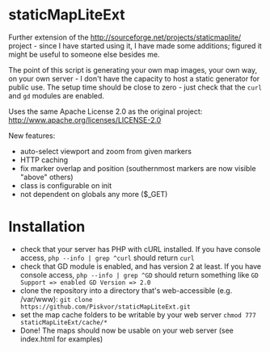 staticMapLiteExt
================

Further extension of the http://sourceforge.net/projects/staticmaplite/ project - since I have started using it, I have made some additions; figured it might be useful to someone else besides me.

The point of this script is generating your own map images, your own way, on your own server - I don't have the capacity to host a static generator for public use. The setup time should be close to zero - just check that the `curl` and `gd` modules are enabled.

Uses the same Apache License 2.0 as the original project: http://www.apache.org/licenses/LICENSE-2.0

New features:

- auto-select viewport and zoom from given markers
- HTTP caching
- fix marker overlap and position (southernmost markers are now visible "above" others)
- class is configurable on init
- not dependent on globals any more ($_GET)

Installation
============

- check that your server has PHP with cURL installed. If you have console access, `php --info | grep ^curl` should return `curl`
- check that GD module is enabled, and has version 2 at least. If you have console access, `php --info | grep ^GD` should return something like `GD Support => enabled GD Version => 2.0`
- clone the repository into a directory that's web-accessible (e.g. /var/www): `git clone https://github.com/Piskvor/staticMapLiteExt.git`
- set the map cache folders to be writable by your web server `chmod 777 staticMapLiteExt/cache/*`
- Done! The maps should now be usable on your web server (see index.html for examples)
